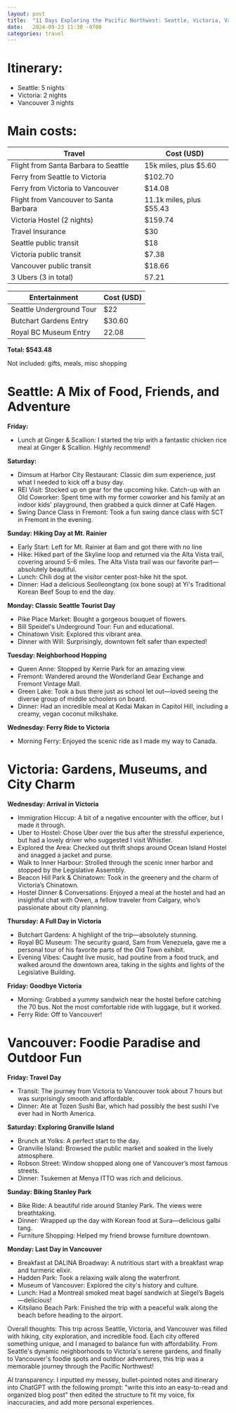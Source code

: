 ```yaml
---
layout: post
title:  "11 Days Exploring the Pacific Northwest: Seattle, Victoria, Vancouver"
date:   2024-09-23 11:30 -0700
categories: travel
---
```


# Itinerary:
* Seattle: 5 nights
* Victoria: 2 nights
* Vancouver 3 nights

# Main costs:

| Travel | Cost (USD) |
| ----------- | ----------- |
| Flight from Santa Barbara to Seattle | 15k miles, plus $5.60 |
| Ferry from Seattle to Victoria | $102.70 | 
| Ferry from Victoria to Vancouver  | $14.08 |
| Flight from Vancouver to Santa Barbara | 11.1k miles, plus $55.43|
| Victoria Hostel (2 nights)  | $159.74 |
| Travel Insurance  | $30 |
| Seattle public transit | $18 |
| Victoria public transit | $7.38 |
| Vancouver public transit | $18.66 |
| 3 Ubers (3 in total) | 57.21 |

| Entertainment | Cost (USD) |
| ----------- | ----------- |
| Seattle Underground Tour | $22 |
| Butchart Gardens Entry | $30.60 |
| Royal BC Museum Entry | 22.08 |

**Total: $543.48**

Not included: gifts, meals, misc shopping

# Seattle: A Mix of Food, Friends, and Adventure

**Friday:**
* Lunch at Ginger & Scallion: I started the trip with a fantastic chicken rice meal at Ginger & Scallion. Highly recommend!

**Saturday:**
* Dimsum at Harbor City Restaurant: Classic dim sum experience, just what I needed to kick off a busy day.
* REI Visit: Stocked up on gear for the upcoming hike.
Catch-up with an Old Coworker: Spent time with my former coworker and his family at an indoor kids' playground, then grabbed a quick dinner at Café Hagen.
* Swing Dance Class in Fremont: Took a fun swing dance class with SCT in Fremont in the evening.

**Sunday: Hiking Day at Mt. Rainier**
* Early Start: Left for Mt. Rainier at 6am and got there with no line
* Hike: Hiked part of the Skyline loop and returned via the Alta Vista trail, covering around 5-6 miles. The Alta Vista trail was our favorite part—absolutely beautiful.
* Lunch: Chili dog at the visitor center post-hike hit the spot.
* Dinner: Had a delicious Seolleongtang (ox bone soup) at Yi's Traditional Korean Beef Soup to end the day.

**Monday: Classic Seattle Tourist Day**
* Pike Place Market: Bought a gorgeous bouquet of flowers.
* Bill Speidel's Underground Tour: Fun and educational.
* Chinatown Visit: Explored this vibrant area.
* Dinner with Will: Surprisingly, downtown felt safer than expected!

**Tuesday: Neighborhood Hopping**
* Queen Anne: Stopped by Kerrie Park for an amazing view.
* Fremont: Wandered around the Wonderland Gear Exchange and Fremont Vintage Mall.
* Green Lake: Took a bus there just as school let out—loved seeing the diverse group of middle schoolers on board.
* Dinner: Had an incredible meal at Kedai Makan in Capitol Hill, including a creamy, vegan coconut milkshake.

**Wednesday: Ferry Ride to Victoria**
* Morning Ferry: Enjoyed the scenic ride as I made my way to Canada.

# Victoria: Gardens, Museums, and City Charm

**Wednesday: Arrival in Victoria**
* Immigration Hiccup: A bit of a negative encounter with the officer, but I made it through.
* Uber to Hostel: Chose Uber over the bus after the stressful experience, but had a lovely driver who suggested I visit Whistler.
* Explored the Area: Checked out thrift shops around Ocean Island Hostel and snagged a jacket and purse.
* Walk to Inner Harbour: Strolled through the scenic inner harbor and stopped by the Legislative Assembly.
* Beacon Hill Park & Chinatown: Took in the greenery and the charm of Victoria’s Chinatown.
* Hostel Dinner & Conversations: Enjoyed a meal at the hostel and had an insightful chat with Owen, a fellow traveler from Calgary, who’s passionate about city planning.

**Thursday: A Full Day in Victoria**
* Butchart Gardens: A highlight of the trip—absolutely stunning.
* Royal BC Museum: The security guard, Sam from Venezuela, gave me a personal tour of his favorite parts of the Old Town exhibit.
* Evening Vibes: Caught live music, had poutine from a food truck, and walked around the downtown area, taking in the sights and lights of the Legislative Building.

**Friday: Goodbye Victoria**
* Morning: Grabbed a yummy sandwich near the hostel before catching the 70 bus. Not the most comfortable ride with luggage, but it worked.
* Ferry Ride: Off to Vancouver!

# Vancouver: Foodie Paradise and Outdoor Fun

**Friday: Travel Day**
* Transit: The journey from Victoria to Vancouver took about 7 hours but was surprisingly smooth and affordable.
* Dinner: Ate at Tozen Sushi Bar, which had possibly the best sushi I’ve ever had in North America.

**Saturday: Exploring Granville Island**
* Brunch at Yolks: A perfect start to the day.
* Granville Island: Browsed the public market and soaked in the lively atmosphere.
* Robson Street: Window shopped along one of Vancouver’s most famous streets.
* Dinner: Tsukemen at Menya ITTO was rich and delicious.

**Sunday: Biking Stanley Park**
* Bike Ride: A beautiful ride around Stanley Park. The views were breathtaking.
* Dinner: Wrapped up the day with Korean food at Sura—delicious galbi tang.
* Furniture Shopping: Helped my friend browse furniture downtown.

**Monday: Last Day in Vancouver**
* Breakfast at DALINA Broadway: A nutritious start with a breakfast wrap and turmeric elixir.
* Hadden Park: Took a relaxing walk along the waterfront.
* Museum of Vancouver: Explored the city's history and culture.
* Lunch: Had a Montreal smoked meat bagel sandwich at Siegel’s Bagels—delicious!
* Kitsilano Beach Park: Finished the trip with a peaceful walk along the beach before heading to the airport.

Overall thoughts: This trip across Seattle, Victoria, and Vancouver was filled with hiking, city exploration, and incredible food. Each city offered something unique, and I managed to balance fun with affordability. From Seattle's dynamic neighborhoods to Victoria's serene gardens, and finally to Vancouver's foodie spots and outdoor adventures, this trip was a memorable journey through the Pacific Northwest!


AI transparency: I inputted my messey, bullet-pointed notes and itinerary into ChatGPT with the following prompt: "write this into an easy-to-read and organized blog post" then edited the structure to fit my voice, fix inaccuracies, and add more personal experiences.